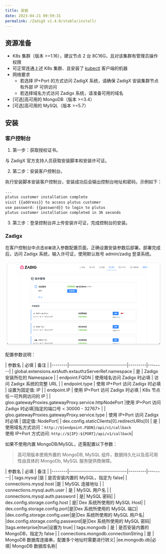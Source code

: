 ```yaml
---
title: 安装
date: 2023-04-21 09:59:31
permalink: /ZadigX v1.4.0/stable/install/
---
```


## 资源准备

- K8s 集群（版本 >=1.16），建议节点 2 台 8C16G，且对该集群有管理员操作权限
- 可正常连通上述 K8s 集群、且安装了 [kubectl](https://kubernetes.io/docs/tasks/tools/) 客户端的机器
- 网络要求
    - 若选择 IP+Port 的方式访问 ZadigX 系统，请确保 ZadigX 安装集群节点有外部 IP 可供访问
    - 若选择域名方式访问 Zadigx 系统，请准备可用的域名
- [可选]高可用的 MongoDB（版本 >=3.4）
- [可选]高可用的 MySQL（版本 >=5.7）

## 安装

### 客户控制台

1. 第一步：获取授权证书。

与 ZadigX 官方支持人员获取安装脚本和安装许可证。

2. 第二步：安装客户控制台。

执行安装脚本安装客户控制台，安装成功后会输出控制台地址和密码，示例如下：

``` bash
...
plutus customer installation complete
visit {{address}} to access plutus customer
use password: {{password}} to login to plutus
plutus customer installation completed in 36 seconds
```

3. 第三步：登录控制台并上传安装许可证，完成控制台的安装。

### Zadigx

在客户控制台中点击`部署`进入参数配置页面，正确设置安装参数后部署。部署完成后，访问 Zadigx 系统，输入许可证，使用默认账号 admin/zadig 登录系统。

![安装](./_images/install_1.png)

配置参数说明：

| 参数名 | 必填              | 备注 | 
|--------|-----------------------------|---------|--------|
| global.extensions.extAuth.extauthzServerRef.namespace | 是 | Zadigx 安装所在的 Namespace | 
| endpoint.FQDN |  使用域名访问 Zadigx 时必填 | 访问 Zadigx 系统的完整 URL | 
| endpoint.type | 使用 IP+Port 访问 Zadigx 时必填 | 设置为固定值: IP |
| endpoint.IP | 使用 IP+Port 访问 Zadigx 时必填 | K8s 节点任一可外网访问的 IP |
| gloo.gatewayProxies.gatewayProxy.service.httpNodePort |使用 IP+Port 访问 Zadigx 时必填|指定的端口号 < 30000 - 32767> |
| gloo.gatewayProxies.gatewayProxy.service.type | 使用 IP+Port 访问 Zadigx 时必填 | 固定值:  NodePort|
| dex.config.staticClients[0].redirectURIs[0] | 是 | 使用域名方式访问：`http://${endpoint.FQDN}/api/v1/callback`<br>使用 IP+Port 方式访问: `http://${IP}:${PORT}/api/v1/callback`|

如果不使用内置 MongoDB/MySQL，还需配置以下参数：

> 高可用版本使用外置的 MongoDB, MySQL 组件，数据持久化以及高可用性由具体的 MongoDb, MySQL 服务提供商保障。

| 参数名 | 必填              | 备注 | 
|--------|-----------------------------|---------|--------|
| tags.mysql |是 | 是否安装内置的 MySQL，指定为 false| 
| connections.mysql.host |是 | MySQL 连接地址 |
| connections.mysql.auth.user | 是 | MySQL 用户名 |
| connections.mysql.auth.password | 是| MySQL 密码|
| dex.config.storage.config.host | 是| Dex 系统所使用的 MySQL Host|
| dex.config.storage.config.port|是|Dex 系统所使用的 MySQL 端口|
|dex.config.storage.config.user|是|Dex 系统所使用的 MySQL 用户名|
|dex.config.storage.config.password|是|Dex 系统所使用的 MySQL 密码|
|tags.enterprise|true|设置为 true|
| tags.mongodb | 是 | 是否安装内置的 MongoDB，指定为 false |
| connections.mongodb.connectionString | 是 | MongoDB 数据库连接串，配置多个地址时需要进行转义|
|ee.mongodb.db|必填| MongoDB 数据库名称|
